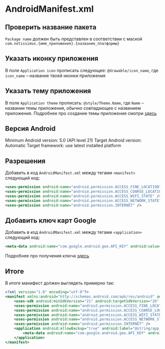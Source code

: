 # AndroidManifest.xml

## Проверить название пакета

`Package name` должен быть представлен в соответствии с маской `com.notissimus.{имя_приложения}.{название_платформы}`

## Указать иконку приложения

В поле `Application icon` прописать следующее: `@drawable/icon_name`, где `icon_name` – название твоей иконки приложения

## Указать тему приложения

В поле `Application theme` прописать: `@style/Theme.Name`, где `Name` – названии темы приложения, обычно совпадающее с названием приложения. Подробнее про создание темы приложения смотри [здесь](/sborka-novogo-proekta/deistviya-v-android-proekte/sozdanie-temi-prilozheniya.md)

## Версия Android

Minimum Android version: 5.0 (API level 21)
Target Android version: Automatic
Target framework: use latest installed platform

## Разрешения

Добавить в код `AndroidManifest.xml` между тегами `<manifest>` следующий код:

```xml
<uses-permission android:name="android.permission.ACCESS_FINE_LOCATION" />
<uses-permission android:name="android.permission.ACCESS_COARSE_LOCATION" />
<uses-permission android:name="android.permission.ACCESS_WIFI_STATE" />
<uses-permission android:name="android.permission.ACCESS_NETWORK_STATE" />
<uses-permission android:name="android.permission.INTERNET" />
```

## Добавить ключ карт Google

Добавить в код `AndroidManifest.xml` между тегами `<application>` следующий код:

```xml
<meta-data android:name="com.google.android.geo.API_KEY" android:value="api_key" />
```

Подробнее про получения ключа [здесь](https://developers.google.com/maps/documentation/android-api/signup?hl=ru)

## Итоге

В итоге манифест должен выглядеть примерно так:

```xml
<?xml version="1.0" encoding="utf-8"?>
<manifest xmlns:android="http://schemas.android.com/apk/res/android" android:versionCode="1" android:versionName="1.0" package="com.notissimus.app_name.platform_name">
	<uses-sdk android:minSdkVersion="21" android:targetSdkVersion="26" />
	<uses-permission android:name="android.permission.ACCESS_FINE_LOCATION" />
	<uses-permission android:name="android.permission.ACCESS_COARSE_LOCATION" />
	<uses-permission android:name="android.permission.ACCESS_WIFI_STATE" />
	<uses-permission android:name="android.permission.ACCESS_NETWORK_STATE" />
	<uses-permission android:name="android.permission.INTERNET" />
	<application android:allowBackup="true" android:label="@string/app_name" android:theme="@style/Theme.Name" android:icon="@drawable/icon_name">
		<meta-data android:name="com.google.android.geo.API_KEY" android:value="api_key" />
	</application>
</manifest>
```